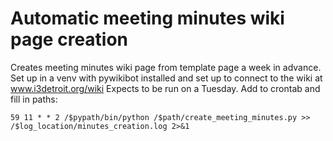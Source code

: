 # Automatic meeting minutes wiki page creation
Creates meeting minutes wiki page from template page a week in advance. Set up in a venv with pywikibot installed and set up to connect to the wiki at www.i3detroit.org/wiki
Expects to be run on a Tuesday. Add to crontab and fill in paths:
```
59 11 * * 2 /$pypath/bin/python /$path/create_meeting_minutes.py >> /$log_location/minutes_creation.log 2>&1
```
